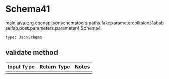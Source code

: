 # Schema41
main.java.org.openapijsonschematools.paths.fakeparametercollisions1ababselfab.post.parameters.parameter4.Schema4
```
type: JsonSchema
```

## validate method
Input Type | Return Type | Notes
------------ | ------------- | -------------
 |  |
